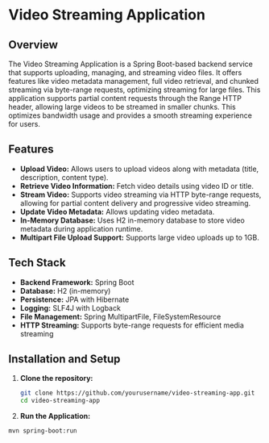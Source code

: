 # Video Streaming Application

## Overview
The Video Streaming Application is a Spring Boot-based backend service that supports uploading, managing, and streaming video files. It offers features like video metadata management, full video retrieval, and chunked streaming via byte-range requests, optimizing streaming for large files.
This application supports partial content requests through the Range HTTP header, allowing large videos to be streamed in smaller chunks. This optimizes bandwidth usage and provides a smooth streaming experience for users.

## Features
- **Upload Video:** Allows users to upload videos along with metadata (title, description, content type).
- **Retrieve Video Information:** Fetch video details using video ID or title.
- **Stream Video:** Supports video streaming via HTTP byte-range requests, allowing for partial content delivery and progressive video streaming.
- **Update Video Metadata:** Allows updating video metadata.
- **In-Memory Database:** Uses H2 in-memory database to store video metadata during application runtime.
- **Multipart File Upload Support:** Supports large video uploads up to 1GB.

## Tech Stack
- **Backend Framework:** Spring Boot
- **Database:** H2 (in-memory)
- **Persistence:** JPA with Hibernate
- **Logging:** SLF4J with Logback
- **File Management:** Spring MultipartFile, FileSystemResource
- **HTTP Streaming:** Supports byte-range requests for efficient media streaming

## Installation and Setup

1. **Clone the repository:**
   ```bash
   git clone https://github.com/yourusername/video-streaming-app.git
   cd video-streaming-app

2.  **Run the Application:**
   ```bash
   mvn spring-boot:run

